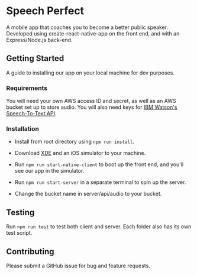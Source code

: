 # Speech Perfect

A mobile app that coaches you to become a better public speaker. Developed using create-react-native-app on the front end, and with an Express/Node.js back-end.

## Getting Started

A guide to installing our app on your local machine for dev purposes.

### Requirements

You will need your own AWS access ID and secret, as well as an AWS bucket set up to store audio. You will also need keys for [IBM Watson's Speech-To-Text API](https://www.ibm.com/watson/services/speech-to-text/).

### Installation

- Install from root directory using `npm run install`.

- Download [XDE](https://github.com/expo/xde) and an iOS simulator to your machine.

- Run `npm run start-native-client` to boot up the front end, and you'll see our app in the simulator.

- Run `npm run start-server` in a separate terminal to spin up the server.

- Change the bucket name in server/api/audio to your bucket.

## Testing

Run `npm run test` to test both client and server. Each folder also has its own test script.

## Contributing

Please submit a GitHub issue for bug and feature requests.


